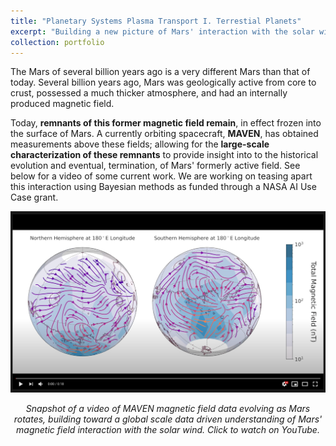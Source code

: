 ```yaml
---
title: "Planetary Systems Plasma Transport I. Terrestial Planets"
excerpt: "Building a new picture of Mars' interaction with the solar wind."
collection: portfolio
---
```


The Mars of several billion years ago is a very different Mars than that of today. Several billion years ago, Mars was geologically active from core to crust, possessed a much thicker atmosphere, and had an internally produced magnetic field. 

Today, **remnants of this former magnetic field remain**, in effect frozen into the surface of Mars. A currently orbiting spacecraft, **MAVEN**, has obtained measurements above these fields; allowing for the **large-scale characterization of these remnants** to provide insight into to the historical evolution and eventual, termination, of Mars' formerly active field. See below for a video of some current work. We are working on teasing apart this interaction using Bayesian methods as funded through a NASA AI Use Case grant.

[![Eastward Solar Wind Magnetic Field](/images/MavenMag_Screenshot.png)](https://youtu.be/JQsjnrG6ODk "Eastward Solar Wind Magnetic Field")

<center> <em> Snapshot of a video of MAVEN magnetic field data evolving as Mars rotates, building toward a global scale data driven understanding of Mars' magnetic field interaction with the solar wind. Click to watch on YouTube. </em> </center>

